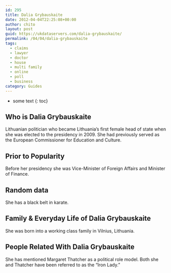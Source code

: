 ```yaml
---
id: 295
title: Dalia Grybauskaite
date: 2012-04-04T22:25:08+00:00
author: chito
layout: post
guid: https://ukdataservers.com/dalia-grybauskaite/
permalink: /04/04/dalia-grybauskaite
tags:
  - claims
  - lawyer
  - doctor
  - house
  - multi family
  - online
  - poll
  - business
category: Guides
---
```


* some text
{: toc}


## Who is  Dalia Grybauskaite
                  
                  
                  
Lithuanian politician who became Lithuania&#8217;s first female head of state when she was elected to the presidency in 2009. She had previously served as the European Commissioner for Education and Culture.
                  
                
                
                
## Prior to Popularity 
                  
                  
                  
Before her presidency she was Vice-Minister of Foreign Affairs and Minister of Finance.
                  
                
                
                
## Random data 
                  
                  
                  
She has a black belt in karate.
                  
                
                
                
## Family & Everyday Life of Dalia Grybauskaite
                  
                  
                  
She was born into a working class family in Vilnius, Lithuania.
                  
                
                
                
## People Related With  Dalia Grybauskaite
                  
                  
                  
She has mentioned Margaret Thatcher as a political role model. Both she and Thatcher have been referred to as the &#8220;Iron Lady.&#8221;
                  
                
              
            
          
          
          
    
    
  
